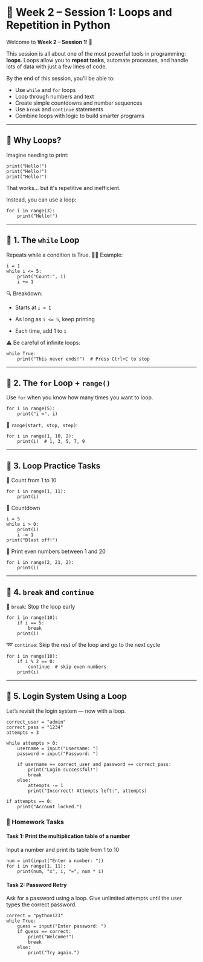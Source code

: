 # 📘 Week 2 – Session 1: Loops and Repetition in Python

Welcome to **Week 2 – Session 1**! 🎉

This session is all about one of the most powerful tools in programming: **loops**. Loops allow you to **repeat tasks**, automate processes, and handle lots of data with just a few lines of code.

By the end of this session, you’ll be able to:
- Use `while` and `for` loops
- Loop through numbers and text
- Create simple countdowns and number sequences
- Use `break` and `continue` statements
- Combine loops with logic to build smarter programs

---

## 🧠 Why Loops?

Imagine needing to print:
```
print("Hello!")
print("Hello!")
print("Hello!")
```
That works... but it's repetitive and inefficient.

Instead, you can use a loop:
```
for i in range(3):
    print("Hello!")
```

---

## 🔄 1. The `while` Loop

Repeats while a condition is True.
🧑‍💻 Example:
```
i = 1
while i <= 5:
    print("Count:", i)
    i += 1
```
🔍 Breakdown:

- Starts at `i = 1`

- As long as `i <= 5`, keep printing

- Each time, add 1 to `i`

⚠️ Be careful of infinite loops:
```
while True:
    print("This never ends!")  # Press Ctrl+C to stop
```

---

## 🔁 2. The `for` Loop + `range()`

Use `for` when you know how many times you want to loop.
```
for i in range(5):
    print("i =", i)
```
🧮 `range(start, stop, step)`:
```
for i in range(1, 10, 2):
    print(i)  # 1, 3, 5, 7, 9
```

---

## 🧪 3. Loop Practice Tasks
🔸 Count from 1 to 10
```
for i in range(1, 11):
    print(i)
```
🔸 Countdown
```
i = 5
while i > 0:
    print(i)
    i -= 1
print("Blast off!")
```
🔸 Print even numbers between 1 and 20
```
for i in range(2, 21, 2):
    print(i)
```

---

## 🔄 4. `break` and `continue`
🛑 `break`: Stop the loop early
```
for i in range(10):
    if i == 5:
        break
    print(i)
```
➿ `continue`: Skip the rest of the loop and go to the next cycle
```
for i in range(10):
    if i % 2 == 0:
        continue  # skip even numbers
    print(i)
```

---

## 🔐 5. Login System Using a Loop

Let’s revisit the login system — now with a loop.
```
correct_user = "admin"
correct_pass = "1234"
attempts = 3

while attempts > 0:
    username = input("Username: ")
    password = input("Password: ")

    if username == correct_user and password == correct_pass:
        print("Login successful!")
        break
    else:
        attempts -= 1
        print("Incorrect! Attempts left:", attempts)

if attempts == 0:
    print("Account locked.")
```
### 🧠 Homework Tasks
#### Task 1: Print the multiplication table of a number

Input a number and print its table from 1 to 10
```
num = int(input("Enter a number: "))
for i in range(1, 11):
    print(num, "x", i, "=", num * i)
```
#### Task 2: Password Retry

  Ask for a password using a loop. Give unlimited attempts until the user types the correct password.
```
correct = "python123"
while True:
    guess = input("Enter password: ")
    if guess == correct:
        print("Welcome!")
        break
    else:
        print("Try again.")
```
